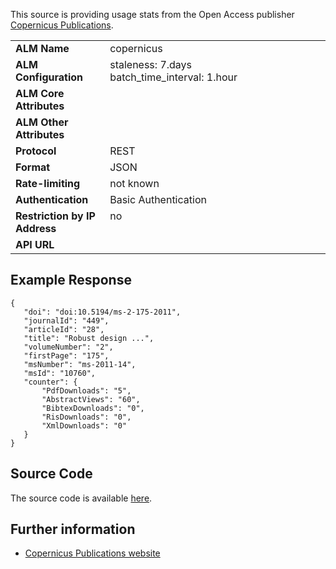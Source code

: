This source is providing usage stats from the Open Access publisher [Copernicus Publications](http://www.copernicus.org).

<table width=100% border="0" cellspacing="0" cellpadding="0">
<tbody>
<tr>
<td valign="top" width=30%><strong>ALM Name</strong></td>
<td valign="top" width=70%>copernicus</td>
</tr>
<tr>
<td valign="top" width=20%><strong>ALM Configuration</strong></td>
<td valign="top" width=80%>staleness: 7.days<br/>batch_time_interval: 1.hour</td>
</tr>
<tr>
<td valign="top" width=20%><strong>ALM Core Attributes</strong></td>
<td valign="top" width=80%>&nbsp;</td>
</tr>
<td valign="top" width=20%><strong>ALM Other Attributes</strong></td>
<td valign="top" width=80%>&nbsp;</td>
</tr>
<tr>
<td valign="top" width=30%><strong>Protocol</strong></td>
<td valign="top" width=70%>REST</td>
</tr>
<tr>
<td valign="top" width=30%><strong>Format</strong></td>
<td valign="top" width=70%>JSON</td>
</tr>
<tr>
<td valign="top" width=20%><strong>Rate-limiting</strong></td>
<td valign="top" width=80%>not known</td>
</tr>
<tr>
<td valign="top" width=20%><strong>Authentication</strong></td>
<td valign="top" width=80%>Basic Authentication</td>
</tr>
<tr>
<td valign="top" width=20%><strong>Restriction by IP Address</strong></td>
<td valign="top" width=80%>no</td>
</tr>
<tr>
<td valign="top" width=20%><strong>API URL</strong></td>
<td valign="top" width=80%>&nbsp;</td>
</tr>
</tbody>
</table>

## Example Response
    {
       "doi": "doi:10.5194/ms-2-175-2011",
       "journalId": "449",
       "articleId": "28",
       "title": "Robust design ...",
       "volumeNumber": "2",
       "firstPage": "175",
       "msNumber": "ms-2011-14",
       "msId": "10760",
       "counter": {
           "PdfDownloads": "5",
           "AbstractViews": "60",
           "BibtexDownloads": "0",
           "RisDownloads": "0",
           "XmlDownloads": "0"
       }
    }

## Source Code
The source code is available [here](https://github.com/articlemetrics/alm/blob/master/app/models/sources/copernicus.rb). 

## Further information
* [Copernicus Publications website](http://publications.copernicus.org)
